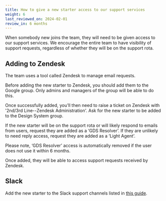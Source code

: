 ```yaml
---
title: How to give a new starter access to our support services
weight: 6
last_reviewed_on: 2024-02-01
review_in: 6 months
---
```


When somebody new joins the team, they will need to be given access to our support services. We encourage the entire team to have visibility of support requests, regardless of whether they will be on the support rota.

## Adding to Zendesk

The team uses a tool called Zendesk to manage email requests. 

Before adding the new starter to Zendesk, you should add them to the Google group. Only admins and managers of the group will be able to do this.

Once successfully added, you’ll then need to raise a ticket on Zendesk with '2nd/3rd Line--Zendesk Administration'. Ask for the new starter to be added to the Design System group.

If the new starter will be on the support rota or will likely respond to emails from users, request they are added as a ‘GDS Resolver’. If they are unlikely to need reply access, request they are added as a ‘Light Agent’.

Please note, ‘GDS Resolver’ access is automatically removed if the user does not use it within 6 months.

Once added, they will be able to access support requests received by Zendesk.

## Slack
  
Add the new starter to the Slack support channels listed in [this guide](https://govuk-design-system-team-docs.netlify.app/support/support-channels/#slack).
